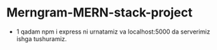 # Merngram-MERN-stack-project

- 1 qadam
  npm i express ni urnatamiz va localhost:5000 da serverimiz ishga tushuramiz.
